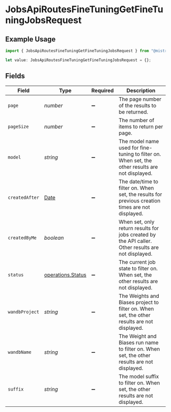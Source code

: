 # JobsApiRoutesFineTuningGetFineTuningJobsRequest

## Example Usage

```typescript
import { JobsApiRoutesFineTuningGetFineTuningJobsRequest } from "@mistralai/mistralai/models/operations";

let value: JobsApiRoutesFineTuningGetFineTuningJobsRequest = {};
```

## Fields

| Field                                                                                              | Type                                                                                               | Required                                                                                           | Description                                                                                        |
| -------------------------------------------------------------------------------------------------- | -------------------------------------------------------------------------------------------------- | -------------------------------------------------------------------------------------------------- | -------------------------------------------------------------------------------------------------- |
| `page`                                                                                             | *number*                                                                                           | :heavy_minus_sign:                                                                                 | The page number of the results to be returned.                                                     |
| `pageSize`                                                                                         | *number*                                                                                           | :heavy_minus_sign:                                                                                 | The number of items to return per page.                                                            |
| `model`                                                                                            | *string*                                                                                           | :heavy_minus_sign:                                                                                 | The model name used for fine-tuning to filter on. When set, the other results are not displayed.   |
| `createdAfter`                                                                                     | [Date](https://developer.mozilla.org/en-US/docs/Web/JavaScript/Reference/Global_Objects/Date)      | :heavy_minus_sign:                                                                                 | The date/time to filter on. When set, the results for previous creation times are not displayed.   |
| `createdByMe`                                                                                      | *boolean*                                                                                          | :heavy_minus_sign:                                                                                 | When set, only return results for jobs created by the API caller. Other results are not displayed. |
| `status`                                                                                           | [operations.Status](../../models/operations/status.md)                                             | :heavy_minus_sign:                                                                                 | The current job state to filter on. When set, the other results are not displayed.                 |
| `wandbProject`                                                                                     | *string*                                                                                           | :heavy_minus_sign:                                                                                 | The Weights and Biases project to filter on. When set, the other results are not displayed.        |
| `wandbName`                                                                                        | *string*                                                                                           | :heavy_minus_sign:                                                                                 | The Weight and Biases run name to filter on. When set, the other results are not displayed.        |
| `suffix`                                                                                           | *string*                                                                                           | :heavy_minus_sign:                                                                                 | The model suffix to filter on. When set, the other results are not displayed.                      |
